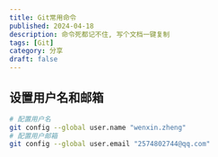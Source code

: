 ```yaml
---
title: Git常用命令
published: 2024-04-18
description: 命令死都记不住, 写个文档一键复制
tags: [Git]
category: 分享
draft: false
---
```


## 设置用户名和邮箱

```sh
# 配置用户名
git config --global user.name "wenxin.zheng"
# 配置用户邮箱
git config --global user.email "2574802744@qq.com"
```
